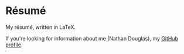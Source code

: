 # Résumé

My résumé, written in LaTeX.

If you're looking for information about me (Nathan Douglas), my [GitHub profile](https://github.com/ndouglas/).
